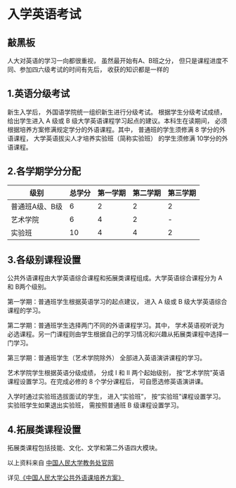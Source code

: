 # 入学英语考试

## 敲黑板

人大对英语的学习一向都很重视， 虽然最开始有A、B班之分， 但只是课程进度不同、参加四六级考试的时间有先后， 收获的知识都是一样的

## 1.英语分级考试

新生入学后， 外国语学院统一组织新生进行分级考试。 根据学生分级考试成绩， 给出学生进入 A 级或 B 级大学英语课程学习起点的建议。本科生在读期间， 必须根据培养方案修满规定学分的外语课程。其中， 普通班的学生须修满 8 学分的外语课程， 大学英语拔尖人才培养实验班（简称实验班） 的学生须修满 10学分的外语课程。

## 2.各学期学分分配

| 级别           | 总学分 | 第一学期 | 第二学期 | 第三学期 |
| -------------- | ------ | -------- | -------- | -------- |
| 普通班A级、B级 | 6      | 2        | 2        | 2        |
| 艺术学院       | 6      | 4        | 2        | -        |
| 实验班         | 10     | 4        | 4        | 2        |

## 3.各级别课程设置

公共外语课程由大学英语综合课程和拓展类课程组成。大学英语综合课程分为 A 和 B两个级别。 

第一学期：普通班学生根据英语学习的起点建议， 进入 A 级或 B 级大学英语综合课程的学习。 

第二学期：普通班学生选择两门不同的外语课程学习。其中， 学术英语视听说为必选课程。另一门课程则由学生根据自己的学习情况和兴趣从拓展类课程中选择一门学习。 

第三学期：普通班学生（艺术学院除外） 全部进入英语演讲课程的学习。 

艺术学院学生根据英语分级成绩， 分成 I 和 II 两个起始级别， 按“艺术学院”英语课程设置学习。在完成必修的 8 个学分课程后， 可自愿选修英语演讲课。

入学时通过实验班选拔面试的学生， 进入“实验班”， 按“实验班”课程设置学习。实验班学生如果退出实验班， 需按照普通班 B 级课程设置学习。



## 4.拓展类课程设置

拓展类课程包括技能、文化、文学和第二外语四大模块。



以上资料来自 [中国人民大学教务处官网](http://jiaowu.ruc.edu.cn/)

详见[《中国人民大学公共外语课培养方案》](http://jiaowu.ruc.edu.cn/)